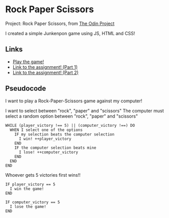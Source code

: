 # Rock Paper Scissors
Project: Rock Paper Scissors, from [The Odin Project](https://www.theodinproject.com/about)

I created a simple Junkenpon game using JS, HTML and CSS!
## Links

- [Play the game!](https://morfenza.github.io/rock-paper-scissors/)
- [Link to the assignment! (Part 1)](https://www.theodinproject.com/lessons/foundations-rock-paper-scissors)
- [Link to the assignment! (Part 2)](https://www.theodinproject.com/lessons/foundations-revisiting-rock-paper-scissors)


## Pseudocode
I want to play a Rock-Paper-Scissors game against my computer!

I want to select between "rock", "paper" and "scissors"
The computer must select a random option between "rock", "paper" and "scissors"

```
WHILE (player_victory !== 5) || (computer_victory !==) DO
  WHEN I select one of the options
    IF my selection beats the computer selection
      I win! ++player_victory
    END
    IF the computer selection beats mine
      I lose! ++computer_victory
    END
  END
END
```

Whoever gets 5 victories first wins!!

```
IF player_victory == 5
  I win the game!
END
```
```
IF computer_victory == 5
  I lose the game!
END
```